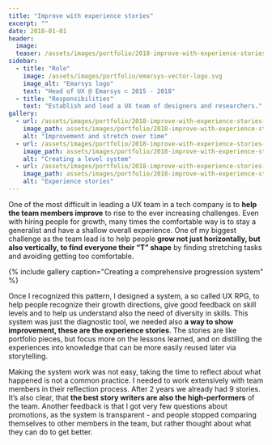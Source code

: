 ```yaml
---
title: "Improve with experience stories"
excerpt: ""
date: 2018-01-01
header:
  image:
  teaser: /assets/images/portfolio/2018-improve-with-experience-stories-1.png
sidebar:
  - title: "Role"
    image: /assets/images/portfolio/emarsys-vector-logo.svg
    image_alt: "Emarsys logo"
    text: "Head of UX @ Emarsys ⊂ 2015 - 2018"
  - title: "Responsibilities"
    text: "Establish and lead a UX team of designers and researchers."
gallery:
  - url: /assets/images/portfolio/2018-improve-with-experience-stories-1.png
    image_path: assets/images/portfolio/2018-improve-with-experience-stories-1.png
    alt: "Improvement and stretch over time"
  - url: /assets/images/portfolio/2018-improve-with-experience-stories-2.png
    image_path: assets/images/portfolio/2018-improve-with-experience-stories-2.png
    alt: "Creating a level system"
  - url: /assets/images/portfolio/2018-improve-with-experience-stories-3.png
    image_path: assets/images/portfolio/2018-improve-with-experience-stories-3.png
    alt: "Experience stories"
---
```


One of the most difficult in leading a UX team in a tech company is to **help the team members improve** to rise to the ever increasing challenges. Even with hiring people for growth, many times the comfortable way is to stay a generalist and have a shallow overall experience. One of my biggest challenge as the team lead is to help people **grow not just horizontally, but also vertically, to find everyone their “T” shape** by finding stretching tasks and avoiding getting too comfortable.

{% include gallery caption="Creating a comprehensive progression system" %}

Once I recognized this pattern, I designed a system, a so called UX RPG, to help people recognize their growth directions, give good feedback on skill levels and to help us understand also the need of diversity in skills. This system was just the diagnostic tool, we needed also **a way to show improvement, these are the experience stories**. The stories are like portfolio pieces, but focus more on the lessons learned, and on distilling the experiences into knowledge that can be more easily reused later via storytelling.

Making the system work was not easy, taking the time to reflect about what happened is not a common practice. I needed to work extensively with team members in their reflection process. After 2 years we already had 9 stories. It’s also clear, that **the best story writers are also the high-performers** of the team. Another feedback is that I got very few questions about promotions, as the system is transparent - and people stopped comparing themselves to other members in the team, but rather thought about what they can do to get better.
